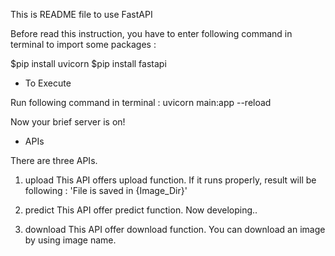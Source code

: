 This is README file to use FastAPI

Before read this instruction, you have to enter following command in terminal to import some packages :

$pip install uvicorn
$pip install fastapi

- To Execute

Run following command in terminal :
uvicorn main:app --reload

Now your brief server is on!

- APIs

There are three APIs.

1. upload
This API offers upload function.
If it runs properly, result will be following :
'File is saved in {Image_Dir}'

2. predict
This API offer predict function.
Now developing..

3. download
This API offer download function.
You can download an image by using image name.